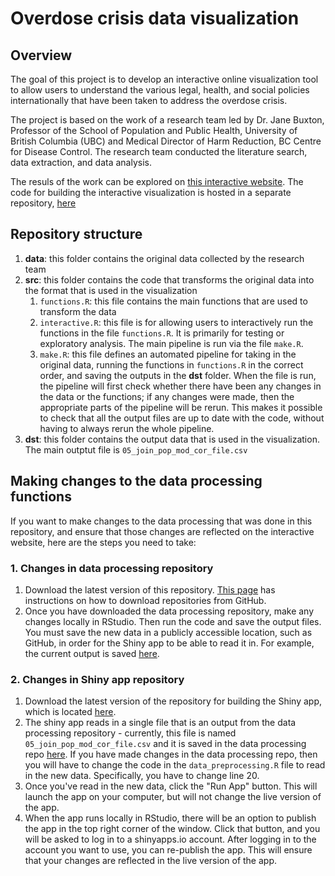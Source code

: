 # Overdose crisis data visualization 

## Overview
The goal of this project is to develop an interactive online visualization tool to allow users to understand the various legal, health, and social policies internationally that have been taken to address the overdose crisis. 

The project is based on the work of a research team led by Dr. Jane Buxton, Professor of the School of Population and Public Health, University of British Columbia (UBC) and Medical Director of Harm Reduction, BC Centre for Disease Control. The research team conducted the literature search, data extraction, and data analysis. 

The resuls of the work can be explored on [this interactive website](https://meenrz.shinyapps.io/overdose-crisis-data-viz_shiny-app/_w_b9597691/_w_2401cab7/). The code for building the interactive visualization is hosted in a separate repository, [here](https://github.com/nayefahmad/overdose-crisis-data-viz_shiny-app)

## Repository structure
1. **data**: this folder contains the original data collected by the research team 
2. **src**: this folder contains the code that transforms the original data into the format that is used in the visualization 
    1. `functions.R`: this file contains the main functions that are used to transform the data   
    2. `interactive.R`: this file is for allowing users to interactively run the functions in the file `functions.R`. It is primarily for testing or exploratory analysis. The main pipeline is run via the file `make.R`. 
    3. `make.R`: this file defines an automated pipeline for taking in the original data, running the functions in `functions.R` in the correct order, and saving the outputs in the **dst** folder. When the file is run, the pipeline will first check whether there have been any changes in the data or the functions; if any changes were made, then the appropriate parts of the pipeline will be rerun. This makes it possible to check that all the output files are up to date with the code, without having to always rerun the whole pipeline.  
3. **dst**: this folder contains the output data that is used in the visualization. The main outptut file is `05_join_pop_mod_cor_file.csv`

## Making changes to the data processing functions
If you want to make changes to the data processing that was done in this repository, and ensure that those changes are reflected on the interactive website, here are the steps you need to take: 

### 1. Changes in data processing repository 
1.  Download the latest version of this repository. [This page](https://www.itprotoday.com/mobile-management-and-security/how-do-i-download-files-github) has instructions on how to download repositories from GitHub.
2. Once you have downloaded the data processing repository, make any changes locally in RStudio. Then run the code and save the output files. You must save the new data in a publicly accessible location, such as GitHub, in order for the Shiny app to be able to read it in. For example, the current output is saved [here](https://raw.githubusercontent.com/nayefahmad/overdose-crisis-data-viz/master/dst/05_join_pop_mod_cor_file.csv). 

### 2. Changes in Shiny app repository 
1. Download the latest version of the repository for building the Shiny app, which is located [here](https://github.com/nayefahmad/overdose-crisis-data-viz_shiny-app). 
2. The shiny app reads in a single file that is an output from the data processing repository - currently, this file is named `05_join_pop_mod_cor_file.csv` and it is saved in the data processing repo [here](https://raw.githubusercontent.com/nayefahmad/overdose-crisis-data-viz/master/dst/05_join_pop_mod_cor_file.csv). If you have made changes in the data processing repo, then you will have to change the code in the `data_preprocessing.R` file to read in the new data. Specifically, you have to change line 20. 
3. Once you've read in the new data, click the "Run App" button. This will launch the app on your computer, but will not change the live version of the app.
4. When the app runs locally in RStudio, there will be an option to publish the app in the top right corner of the window. Click that button, and you will be asked to log in to a shinyapps.io account. After logging in to the account you want to use, you can re-publish the app. This will ensure that your changes are reflected in the live version of the app.





